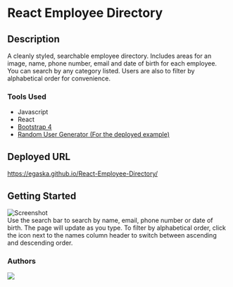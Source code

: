     
# React Employee Directory
## Description
A cleanly styled, searchable employee directory.  Includes areas for an image, name, phone number, email and date of birth for each employee. You can search by any category listed. 
Users are also to filter by alphabetical order for convenience.

### Tools Used
* Javascript
* React
* [Bootstrap 4](https://getbootstrap.com/)
* [Random User Generator (For the deployed example)](https://medium.com/@ssokurenko/generating-random-user-profiles-for-a-web-application-f0172b437db9)

## Deployed URL
https://egaska.github.io/React-Employee-Directory/

## Getting Started
![Screenshot](/assets/screenshot.gif)<br /> 
Use the search bar to search by name, email, phone number or date of birth. The page will update as you type.
To filter by alphabetical order, click the icon next to the names column header to switch between ascending and descending order. 

### Authors 
<a href="https://github.com/egaska/React-Employee-Directory/graphs/contributors">
  <img src="https://contributors-img.web.app/image?repo=egaska/React-Employee-Directory" />
</a>
